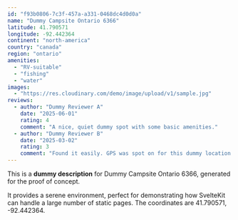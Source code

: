 ```yaml
---
id: "f93b0806-7c3f-457a-a331-0468dc4d0d0a"
name: "Dummy Campsite Ontario 6366"
latitude: 41.790571
longitude: -92.442364
continent: "north-america"
country: "canada"
region: "ontario"
amenities:
  - "RV-suitable"
  - "fishing"
  - "water"
images:
  - "https://res.cloudinary.com/demo/image/upload/v1/sample.jpg"
reviews:
  - author: "Dummy Reviewer A"
    date: "2025-06-01"
    rating: 4
    comment: "A nice, quiet dummy spot with some basic amenities."
  - author: "Dummy Reviewer B"
    date: "2025-03-02"
    rating: 3
    comment: "Found it easily. GPS was spot on for this dummy location."
---
```


This is a **dummy description** for Dummy Campsite Ontario 6366, generated for the proof of concept.

It provides a serene environment, perfect for demonstrating how SvelteKit can handle a large number of static pages. The coordinates are 41.790571, -92.442364.
